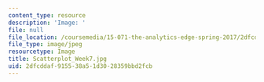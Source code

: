 ```yaml
---
content_type: resource
description: 'Image: '
file: null
file_location: /coursemedia/15-071-the-analytics-edge-spring-2017/2dfcddaf915538a51d3028359bbd2fcb_Scatterplot_Week7.jpg
file_type: image/jpeg
resourcetype: Image
title: Scatterplot_Week7.jpg
uid: 2dfcddaf-9155-38a5-1d30-28359bbd2fcb
---
```

